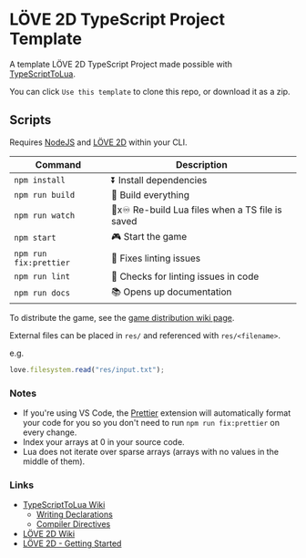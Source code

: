 # LÖVE 2D TypeScript Project Template

A template LÖVE 2D TypeScript Project made possible with [TypeScriptToLua](https://github.com/TypeScriptToLua/TypeScriptToLua).

You can click `Use this template` to clone this repo, or download it as a zip.

## Scripts

Requires [NodeJS](https://nodejs.org/en/download/) and [LÖVE 2D](https://love2d.org/) within your CLI.

| Command                | Description                                     |
| ---------------------- | ----------------------------------------------- |
| `npm install`          | ⏬ Install dependencies                         |
| `npm run build`        | 🔨 Build everything                             |
| `npm run watch`        | 🔨x♾ Re-build Lua files when a TS file is saved |
| `npm start`            | 🎮 Start the game                               |
| `npm run fix:prettier` | 💄 Fixes linting issues                         |
| `npm run lint`         | 💄 Checks for linting issues in code            |
| `npm run docs`         | 📚 Opens up documentation                       |

To distribute the game, see the [game distribution wiki page](https://love2d.org/wiki/Game_Distribution).

External files can be placed in `res/` and referenced with `res/<filename>`.

e.g.

```ts
love.filesystem.read("res/input.txt");
```

### Notes

- If you're using VS Code, the [Prettier](https://marketplace.visualstudio.com/items?itemName=esbenp.prettier-vscode) extension will automatically format your code for you so you don't need to run `npm run fix:prettier` on every change.
- Index your arrays at 0 in your source code.
- Lua does not iterate over sparse arrays (arrays with no values in the middle of them).

### Links

- [TypeScriptToLua Wiki](https://github.com/TypeScriptToLua/TypeScriptToLua/wiki)
  - [Writing Declarations](https://github.com/TypeScriptToLua/TypeScriptToLua/wiki/Writing-Declarations)
  - [Compiler Directives](https://github.com/TypeScriptToLua/TypeScriptToLua/wiki/Compiler-Directives)
- [LÖVE 2D Wiki](https://love2d.org/wiki/Main_Page)
- [LÖVE 2D - Getting Started](https://love2d.org/wiki/Getting_Started)
